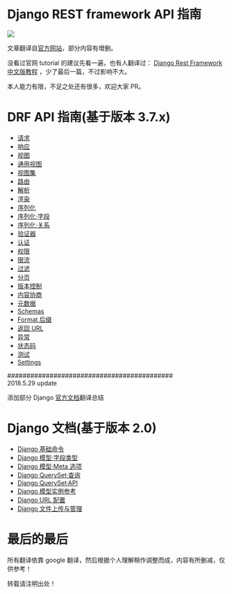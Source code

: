 # Django REST framework API 指南

![](http://www.django-rest-framework.org/img/logo.png)


文章翻译自[官方网站](http://www.django-rest-framework.org/)，部分内容有增删。

没看过官网 tutorial 的建议先看一遍，也有人翻译过： [Django Rest Framework 中文版教程](https://www.gitbook.com/book/whatwewant/django-rest-framework-tutorial-cn/details) ，少了最后一篇，不过影响不大。

本人能力有限，不足之处还有很多，欢迎大家 PR。


# DRF API 指南(基于版本 3.7.x)
  - [请求](http://drf.jiuyou.info/#/drf/requests.md)  
  - [响应](http://drf.jiuyou.info/#/drf/responses.md)  
  - [视图](http://drf.jiuyou.info/#/drf/views.md)  
  - [通用视图](http://drf.jiuyou.info/#/drf/genericviews.md)  
  - [视图集](http://drf.jiuyou.info/#/drf/viewsets.md)  
  - [路由](http://drf.jiuyou.info/#/drf/routers.md)  
  - [解析](http://drf.jiuyou.info/#/drf/parsers.md)  
  - [渲染](http://drf.jiuyou.info/#/drf/renderers.md)  
  - [序列化](http://drf.jiuyou.info/#/drf/serializers.md)  
  - [序列化·字段](http://drf.jiuyou.info/#/drf/fields.md)  
  - [序列化·关系](http://drf.jiuyou.info/#/drf/relations.md)  
  - [验证器](http://drf.jiuyou.info/#/drf/validators.md)  
  - [认证](http://drf.jiuyou.info/#/drf/authentication.md)  
  - [权限](http://drf.jiuyou.info/#/drf/permissions.md)  
  - [限流](http://drf.jiuyou.info/#/drf/throttling.md)  
  - [过滤](http://drf.jiuyou.info/#/drf/filtering.md)  
  - [分页](http://drf.jiuyou.info/#/drf/pagination.md)  
  - [版本控制](http://drf.jiuyou.info/#/drf/versioning.md)  
  - [内容协商](http://drf.jiuyou.info/#/drf/content-negotiation.md)  
  - [元数据](http://drf.jiuyou.info/#/drf/metadata.md)  
  - [Schemas](http://drf.jiuyou.info/#/drf/schemas.md)  
  - [Format 后缀](http://drf.jiuyou.info/#/drf/format-suffixes.md)  
  - [返回 URL](http://drf.jiuyou.info/#/drf/reverse.md)  
  - [异常](http://drf.jiuyou.info/#/drf/exceptions.md)  
  - [状态码](http://drf.jiuyou.info/#/drf/status-codes.md)  
  - [测试](http://drf.jiuyou.info/#/drf/testing.md)  
  - [Settings](http://drf.jiuyou.info/#/drf/settings.md)  

###########################################  
2018.5.29 update

添加部分 Django [官方文档](https://docs.djangoproject.com/en/2.0/)翻译总结

# Django 文档(基于版本 2.0)
  - [Django 基础命令](http://drf.jiuyou.info/#/django/django命令.md)
  - [Django 模型·字段类型](http://drf.jiuyou.info/#/django/django模型字段类型.md)
  - [Django 模型·Meta 选项](http://drf.jiuyou.info/#/django/djangoMeta选项.md)
  - [Django QuerySet·查询](http://drf.jiuyou.info/#/django/django查询.md)
  - [Django QuerySet·API](http://drf.jiuyou.info/#/django/djangoquerysetapi.md)
  - [Django 模型实例参考](http://drf.jiuyou.info/#/django/django模型实例参考.md)
  - [Django URL 配置](http://drf.jiuyou.info/#/django/djangourlconf.md)
  - [Django 文件上传与管理](http://drf.jiuyou.info/#/django/djangofileuploads.md)


# 最后的最后

所有翻译依靠 google 翻译，然后根据个人理解稍作调整而成，内容有所删减，仅供参考！

转载请注明出处！